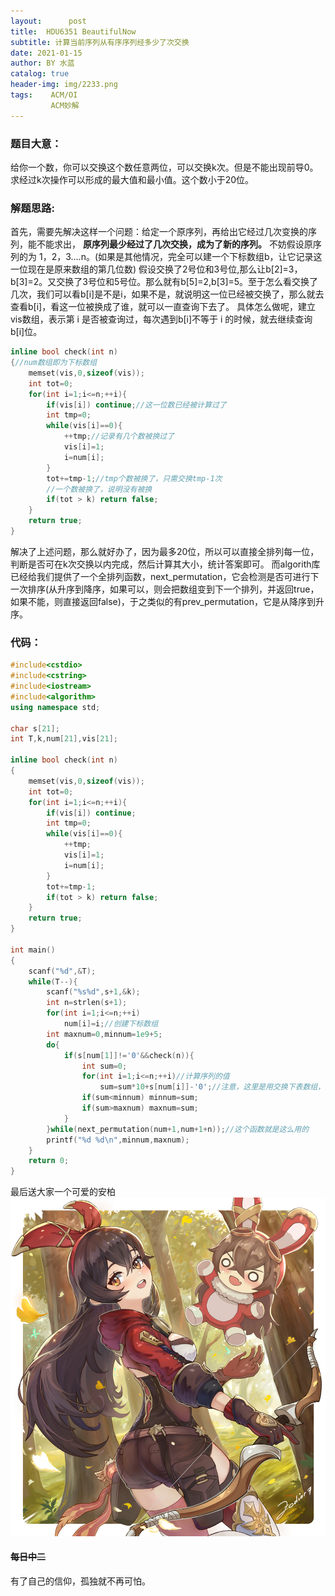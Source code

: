 ```yaml
---
layout:      post
title:  HDU6351 BeautifulNow
subtitle: 计算当前序列从有序序列经多少了次交换
date: 2021-01-15
author: BY 水蓝
catalog: true
header-img: img/2233.png
tags:    ACM/OI
         ACM妙解
---
```




### 题目大意：
给你一个数，你可以交换这个数任意两位，可以交换k次。但是不能出现前导0。求经过k次操作可以形成的最大值和最小值。这个数小于20位。
### 解题思路:
首先，需要先解决这样一个问题：给定一个原序列，再给出它经过几次变换的序列，能不能求出， **原序列最少经过了几次交换，成为了新的序列。** 不妨假设原序列的为 1，2，3....n。(如果是其他情况，完全可以建一个下标数组b，让它记录这一位现在是原来数组的第几位数)
假设交换了2号位和3号位,那么让b[2]=3，b[3]=2。又交换了3号位和5号位。那么就有b[5]=2,b[3]=5。至于怎么看交换了几次，我们可以看b[i]是不是i，如果不是，就说明这一位已经被交换了，那么就去查看b[i]，看这一位被换成了谁，就可以一直查询下去了。
具体怎么做呢，建立vis数组，表示第 i 是否被查询过，每次遇到b[i]不等于 i 的时候，就去继续查询b[i]位。
```cpp
inline bool check(int n)
{//num数组即为下标数组
    memset(vis,0,sizeof(vis));
    int tot=0;
    for(int i=1;i<=n;++i){
        if(vis[i]) continue;//这一位数已经被计算过了
        int tmp=0;
        while(vis[i]==0){
            ++tmp;//记录有几个数被换过了
            vis[i]=1;
            i=num[i];
        }
        tot+=tmp-1;//tmp个数被换了，只需交换tmp-1次
        //一个数被换了，说明没有被换
        if(tot > k) return false;
    }
    return true;
}
```

解决了上述问题，那么就好办了，因为最多20位，所以可以直接全排列每一位，判断是否可在k次交换以内完成，然后计算其大小，统计答案即可。
而algorith库已经给我们提供了一个全排列函数，next_permutation，它会检测是否可进行下一次排序(从升序到降序，如果可以，则会把数组变到下一个排列，并返回true，如果不能，则直接返回false)，于之类似的有prev_permutation，它是从降序到升序。

### 代码：
```cpp
#include<cstdio>
#include<cstring>
#include<iostream>
#include<algorithm>
using namespace std;

char s[21];
int T,k,num[21],vis[21];

inline bool check(int n)
{
    memset(vis,0,sizeof(vis));
    int tot=0;
    for(int i=1;i<=n;++i){
        if(vis[i]) continue;
        int tmp=0;
        while(vis[i]==0){
            ++tmp;
            vis[i]=1;
            i=num[i];
        }
        tot+=tmp-1;
        if(tot > k) return false;
    }
    return true;
}

int main()
{
    scanf("%d",&T);
    while(T--){
        scanf("%s%d",s+1,&k);
        int n=strlen(s+1);
        for(int i=1;i<=n;++i)
            num[i]=i;//创建下标数组
        int maxnum=0,minnum=1e9+5;
        do{
            if(s[num[1]]!='0'&&check(n)){
                int sum=0;
                for(int i=1;i<=n;++i)//计算序列的值
                    sum=sum*10+s[num[i]]-'0';//注意，这里是用交换下表数组，来代替交换原本的字符数组
                if(sum<minnum) minnum=sum;
                if(sum>maxnum) maxnum=sum;
            }
        }while(next_permutation(num+1,num+1+n));//这个函数就是这么用的
        printf("%d %d\n",minnum,maxnum);
    }
    return 0;
}
```
最后送大家一个可爱的安柏
![](img/amber.jpg)

#### ~~每日中二~~
有了自己的信仰，孤独就不再可怕。